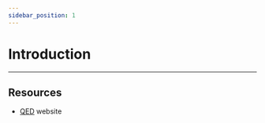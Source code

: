 ```yaml
---
sidebar_position: 1
---
```


# Introduction

---

## **Resources**
- [QED](https://qed.pim.mat.uam.es/) website

